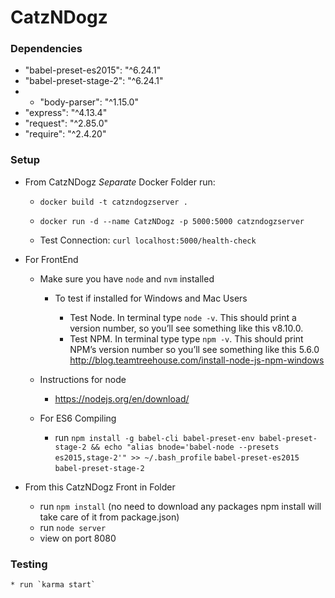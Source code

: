 # CatzNDogz

### Dependencies
* "babel-preset-es2015": "^6.24.1"
* "babel-preset-stage-2": "^6.24.1"
* * "body-parser": "^1.15.0"
* "express": "^4.13.4"
* "request": "^2.85.0"
* "require": "^2.4.20"

### Setup

  * From CatzNDogz *Separate* Docker Folder run:

    * `docker build -t catzndogzserver .`

    * `docker run -d --name CatzNDogz -p 5000:5000 catzndogzserver`

    * Test Connection:
`curl localhost:5000/health-check`  

* For FrontEnd

  * Make sure you have `node` and `nvm` installed

    * To test if installed for Windows and Mac Users

      * Test Node. In terminal type `node -v`.
      This should print a version number, so you’ll see something like this v8.10.0.
      * Test NPM. In terminal type type `npm -v`.
      This should print NPM’s version number so you’ll see something like this 5.6.0
      http://blog.teamtreehouse.com/install-node-js-npm-windows

  * Instructions for node
    * https://nodejs.org/en/download/

  * For ES6  Compiling
    * run `npm install -g babel-cli babel-preset-env babel-preset-stage-2 && echo "alias bnode='babel-node --presets es2015,stage-2'" >> ~/.bash_profile`
    `babel-preset-es2015`
    `babel-preset-stage-2`

* From this CatzNDogz Front in Folder
  * run `npm install` (no need to download any packages npm install will take care of it from package.json)
  * run `node server`
  * view on port 8080


### Testing
    * run `karma start`
